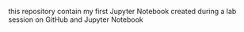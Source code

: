 this repository contain my first Jupyter Notebook created during a lab session on GitHub and Jupyter Notebook
